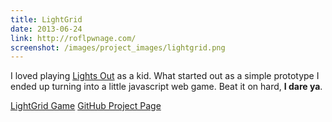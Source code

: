 ```yaml
---
title: LightGrid
date: 2013-06-24
link: http://roflpwnage.com/
screenshot: /images/project_images/lightgrid.png
---
```


I loved playing [Lights Out](http://en.wikipedia.org/wiki/Lights_Out_%28game%29) as a kid. What started out as a simple prototype I ended up turning into a little javascript web game. Beat it on hard, __I dare ya__.

<a class="button" href="http://jaradcomingdeer.com/lightgrid/">LightGrid Game</a>
<a class="button" href="http://github.com/TheBrownSound/LightGrid">GitHub Project Page</a>
